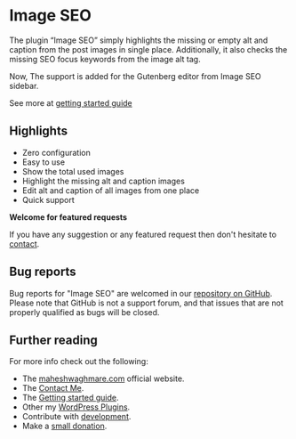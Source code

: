 # Image SEO

The plugin “Image SEO” simply highlights the missing or empty alt and caption from the post images in single place. Additionally, it also checks the missing SEO focus keywords from the image alt tag.

Now, The support is added for the Gutenberg editor from Image SEO sidebar.

See more at <a href="https://maheshwaghmare.com/doc/image-seo/">getting started guide</a>

## Highlights

- Zero configuration
- Easy to use
- Show the total used images
- Highlight the missing alt and caption images
- Edit alt and caption of all images from one place
- Quick support

**Welcome for featured requests**

If you have any suggestion or any featured request then don't hesitate to [contact](https://maheshwaghmare.com/say-hello/).

## Bug reports

Bug reports for "Image SEO" are welcomed in our [repository on GitHub](https://github.com/maheshwaghmare/image-seo/issues/new). Please note that GitHub is not a support forum, and that issues that are not properly qualified as bugs will be closed.

## Further reading

For more info check out the following:

- The [maheshwaghmare.com](https://maheshwaghmare.com/) official website.
- The [Contact Me](https://maheshwaghmare.com/say-hello/).
- The [Getting started guide](https://maheshwaghmare.com/doc/image-seo/).
- Other my [WordPress Plugins](https://wordpress.org/plugins/search/mahesh901122/).
- Contribute with [development](https://github.com/maheshwaghmare/image-seo/).
- Make a [small donation](https://www.paypal.me/mwaghmare7/).